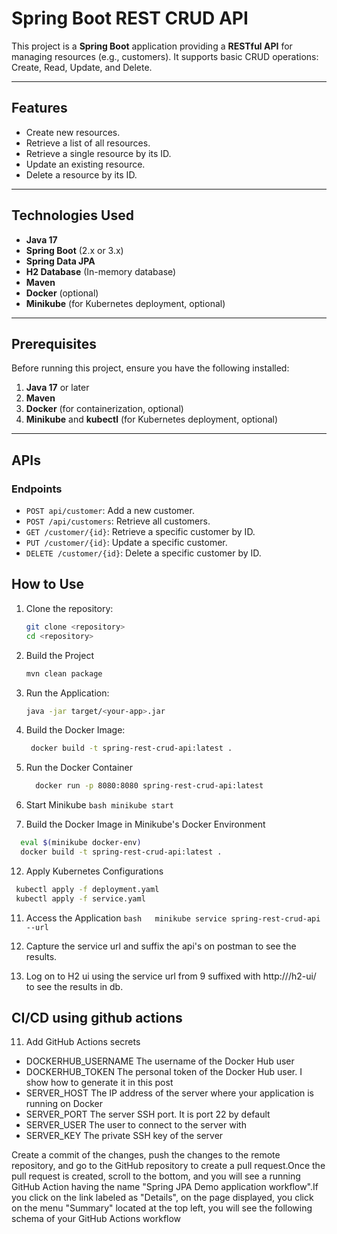 # Spring Boot REST CRUD API

This project is a **Spring Boot** application providing a **RESTful API** for managing resources (e.g., customers). It supports basic CRUD operations: Create, Read, Update, and Delete.

---

## Features

- Create new resources.
- Retrieve a list of all resources.
- Retrieve a single resource by its ID.
- Update an existing resource.
- Delete a resource by its ID.

---

## Technologies Used

- **Java 17**
- **Spring Boot** (2.x or 3.x)
- **Spring Data JPA**
- **H2 Database** (In-memory database)
- **Maven**
- **Docker** (optional)
- **Minikube** (for Kubernetes deployment, optional)

---

## Prerequisites

Before running this project, ensure you have the following installed:

1. **Java 17** or later
2. **Maven**
3. **Docker** (for containerization, optional)
4. **Minikube** and **kubectl** (for Kubernetes deployment, optional)

---
## APIs

### Endpoints
- `POST api/customer`: Add a new customer.
- `POST /api/customers`: Retrieve all customers.
- `GET /customer/{id}`: Retrieve a specific customer by ID.
- `PUT /customer/{id}`: Update a specific customer.
- `DELETE /customer/{id}`: Delete a specific customer by ID.

## How to Use
1. Clone the repository:
   ```bash
   git clone <repository>
   cd <repository>
   ```
2. Build the Project
   ```bash
   mvn clean package
   ```
3. Run the Application:
    ```bash
   java -jar target/<your-app>.jar
   ```
5. Build the Docker Image:
    ```bash
     docker build -t spring-rest-crud-api:latest .
    ``` 
7. Run the Docker Container
    ```bash
      docker run -p 8080:8080 spring-rest-crud-api:latest
    ```   
9. Start Minikube
   ```bash minikube start ``` 
  
10. Build the Docker Image in Minikube's Docker Environment
   ```bash 
     eval $(minikube docker-env)
     docker build -t spring-rest-crud-api:latest .
  ```
  
12. Apply Kubernetes Configurations
   ```bash 
    kubectl apply -f deployment.yaml
    kubectl apply -f service.yaml
   ```
11. Access the Application
    ```bash   minikube service spring-rest-crud-api --url  ```
  
11. Capture the service url and suffix the api's on postman to see the results.

12. Log on to H2 ui using the service url from 9 suffixed with http://<minikube-service-url>/h2-ui/ to see the results in db.
     
## CI/CD using github actions 
  
11. Add GitHub Actions secrets   
   - DOCKERHUB_USERNAME	The username of the Docker Hub user
   -  DOCKERHUB_TOKEN	The personal token of the Docker Hub user. I show how to generate it in this post
   - SERVER_HOST	The IP address of the server where your application is running on Docker
   - SERVER_PORT	The server SSH port. It is port 22 by default
   - SERVER_USER	The user to connect to the server with
   - SERVER_KEY	The private SSH key of the server

Create a commit of the changes, push the changes to the remote repository, and go to the GitHub repository to create a pull request.Once the pull request is created, scroll to the bottom, and you will see a running GitHub Action having the name "Spring JPA Demo application workflow".If you click on the link labeled as "Details", on the page displayed, you click on the menu "Summary" located at the top left, you will see the following schema of your GitHub Actions workflow
     
